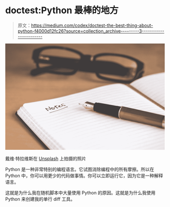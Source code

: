 # doctest:Python 最棒的地方

> 原文：<https://medium.com/codex/doctest-the-best-thing-about-python-f4000d12fc26?source=collection_archive---------3----------------------->

![](img/a589745a0c553f6c6a204a73c2df6c96.png)

戴维·特拉维斯在 [Unsplash](https://unsplash.com?utm_source=medium&utm_medium=referral) 上拍摄的照片

Python 是一种非常特别的编程语言。它试图消除编程中的所有摩擦。所以在 Python 中，你可以用更少的代码做事情。你可以立即运行它，因为它是一种解释语言。

这就是为什么我在随机脚本中大量使用 Python 的原因。这就是为什么我使用 Python 来创建我的单行 diff 工具。
